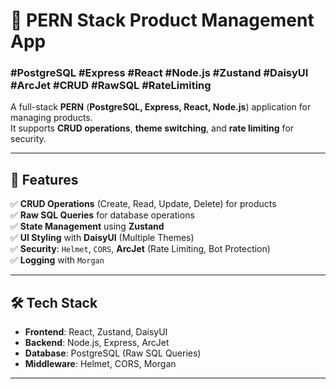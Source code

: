 # 🚀 PERN Stack Product Management App  

### #PostgreSQL #Express #React #Node.js #Zustand #DaisyUI #ArcJet #CRUD #RawSQL #RateLimiting  

A full-stack **PERN** (**PostgreSQL, Express, React, Node.js**) application for managing products.  
It supports **CRUD operations**, **theme switching**, and **rate limiting** for security.  

---

## 🌟 Features  

✅ **CRUD Operations** (Create, Read, Update, Delete) for products  
✅ **Raw SQL Queries** for database operations  
✅ **State Management** using **Zustand**  
✅ **UI Styling** with **DaisyUI** (Multiple Themes)  
✅ **Security**: `Helmet`, `CORS`, **ArcJet** (Rate Limiting, Bot Protection)  
✅ **Logging** with `Morgan`  

---

## 🛠 Tech Stack  

- **Frontend**: React, Zustand, DaisyUI  
- **Backend**: Node.js, Express, ArcJet  
- **Database**: PostgreSQL (Raw SQL Queries)  
- **Middleware**: Helmet, CORS, Morgan  

---
